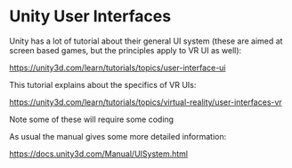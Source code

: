 # Unity User Interfaces

Unity has a lot of tutorial about their general UI system (these are aimed at screen based games, but the principles apply to VR UI as well):

https://unity3d.com/learn/tutorials/topics/user-interface-ui

This tutorial explains about the specifics of VR UIs:

https://unity3d.com/learn/tutorials/topics/virtual-reality/user-interfaces-vr

Note some of these will require some coding

As usual the manual gives some more detailed information:

https://docs.unity3d.com/Manual/UISystem.html